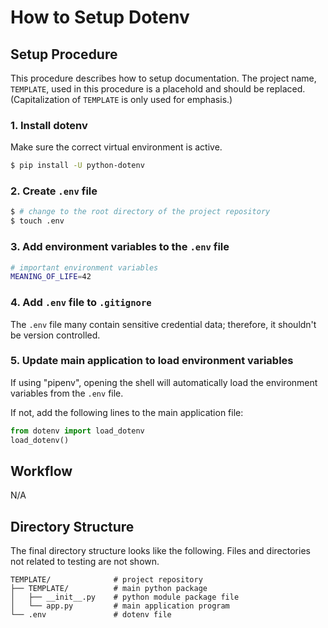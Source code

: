 # How to Setup Dotenv

## Setup Procedure

This procedure describes how to setup documentation. The project name, `TEMPLATE`, used in this procedure is a placehold and should be replaced. (Capitalization of `TEMPLATE` is only used for emphasis.)

### 1. Install dotenv

Make sure the correct virtual environment is active.

```bash
$ pip install -U python-dotenv
```

### 2. Create `.env` file

```bash
$ # change to the root directory of the project repository
$ touch .env
```

### 3. Add environment variables to the `.env` file

```bash
# important environment variables
MEANING_OF_LIFE=42
```

### 4. Add `.env` file to `.gitignore`

The `.env` file many contain sensitive credential data; therefore, it shouldn't be version controlled.

### 5. Update main application to load environment variables

If using "pipenv", opening the shell will automatically load the environment variables from the `.env` file.

If not, add the following lines to the main application file:

```python
from dotenv import load_dotenv
load_dotenv()
```

## Workflow

N/A

## Directory Structure

The final directory structure looks like the following. Files and directories not related to testing are not shown.

```
TEMPLATE/              # project repository
├── TEMPLATE/          # main python package
│   ├── __init__.py    # python module package file
│   └── app.py         # main application program
└── .env               # dotenv file
```
